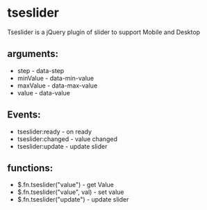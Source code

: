 # tseslider
Tseslider is a jQuery plugin of slider to support Mobile and Desktop

## arguments:
* step - data-step
* minValue - data-min-value
* maxValue - data-max-value
* value - data-value

## Events:
* tseslider:ready - on ready
* tseslider:changed - value changed
* tseslider:update - update slider

## functions:
* $.fn.tseslider("value") - get Value
* $.fn.tseslider("value", val) - set value
* $.fn.tseslider("update") - update slider

